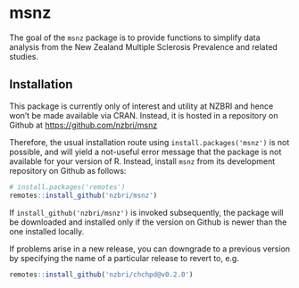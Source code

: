 
<!-- README.md is generated from README.Rmd. Please edit that file -->

# msnz

The goal of the `msnz` package is to provide functions to simplify data
analysis from the New Zealand Multiple Sclerosis Prevalence and related
studies.

## Installation

This package is currently only of interest and utility at NZBRI and
hence won’t be made available via CRAN. Instead, it is hosted in a
repository on Github at <https://github.com/nzbri/msnz>

Therefore, the usual installation route using `install.packages('msnz')`
is not possible, and will yield a not-useful error message that the
package is not available for your version of R. Instead, install `msnz`
from its development repository on Github as follows:

``` r
# install.packages('remotes')
remotes::install_github('nzbri/msnz')
```

If `install_github('nzbri/msnz')` is invoked subsequently, the package
will be downloaded and installed only if the version on Github is newer
than the one installed locally.

If problems arise in a new release, you can downgrade to a previous
version by specifying the name of a particular release to revert to,
e.g.

``` r
remotes::install_github('nzbri/chchpd@v0.2.0')
```
